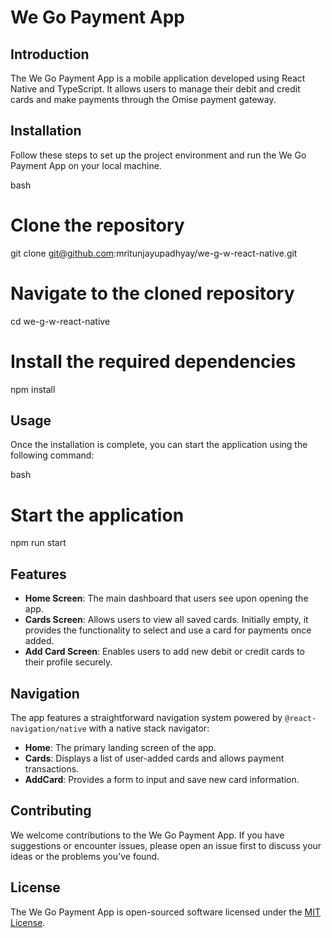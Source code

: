 # We Go Payment App

## Introduction
The We Go Payment App is a mobile application developed using React Native and TypeScript. It allows users to manage their debit and credit cards and make payments through the Omise payment gateway.

## Installation

Follow these steps to set up the project environment and run the We Go Payment App on your local machine.

bash
# Clone the repository
git clone git@github.com:mritunjayupadhyay/we-g-w-react-native.git

# Navigate to the cloned repository
cd we-g-w-react-native

# Install the required dependencies
npm install


## Usage

Once the installation is complete, you can start the application using the following command:

bash
# Start the application
npm run start


## Features

- **Home Screen**: The main dashboard that users see upon opening the app.
- **Cards Screen**: Allows users to view all saved cards. Initially empty, it provides the functionality to select and use a card for payments once added.
- **Add Card Screen**: Enables users to add new debit or credit cards to their profile securely.

## Navigation

The app features a straightforward navigation system powered by `@react-navigation/native` with a native stack navigator:

- **Home**: The primary landing screen of the app.
- **Cards**: Displays a list of user-added cards and allows payment transactions.
- **AddCard**: Provides a form to input and save new card information.

## Contributing

We welcome contributions to the We Go Payment App. If you have suggestions or encounter issues, please open an issue first to discuss your ideas or the problems you've found.

## License

The We Go Payment App is open-sourced software licensed under the [MIT License](https://github.com/mritunjayupadhyay/we-g-w-react-native/blob/main/LICENSE).

